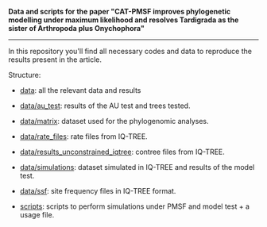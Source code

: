 **Data and scripts for the paper "CAT-PMSF improves phylogenetic modelling under maximum likelihood and resolves Tardigrada as the sister of Arthropoda plus Onychophora"**

---

In this repository you'll find all necessary codes and data to reproduce the results present in the article.

Structure:

- [data](data/): all the relevant data and results

- [data/au_test](data/au_test): results of the AU test and trees tested.
- [data/matrix](data/matrix): dataset used for the phylogenomic analyses.
- [data/rate_files](data/rate_files): rate files from IQ-TREE.
- [data/results_unconstrained_iqtree](data/results_unconstrained_iqtree): contree files from IQ-TREE.
- [data/simulations](data/simulations): dataset simulated in IQ-TREE and results of the model test.
- [data/ssf](data/ssf): site frequency files in IQ-TREE format.
- [scripts](scripts/): scripts to perform simulations under PMSF and model test + a usage file.
